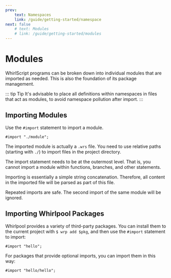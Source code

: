 ```yaml
---
prev:
    text: Namespaces
    link: /guide/getting-started/namespace
next: false
    # text: Modules
    # link: /guide/getting-started/modules
---
```


# Modules

WhirlScript programs can be broken down into individual modules that are imported as needed. This is also the foundation of its package management.

::: tip Tip
It's advisable to place all definitions within namespaces in files that act as modules, to avoid namespace pollution after import.
:::

## Importing Modules

Use the `#import` statement to import a module.

```WhirlScript
#import "./module";
```

The imported module is actually a `.wrs` file. You need to use relative paths (starting with `./`) to import files in the project directory.

The import statement needs to be at the outermost level. That is, you cannot import a module within functions, branches, and other statements.

Importing is essentially a simple string concatenation. Therefore, all content in the imported file will be parsed as part of this file.

Repeated imports are safe. The second import of the same module will be ignored.

## Importing Whirlpool Packages

Whirlpool provides a variety of third-party packages. You can install them to the current project with `$ wrp add $pkg`, and then use the `#import` statement to import:

```WhirlScript
#import "hello";
```

For packages that provide optional imports, you can import them in this way:

```WhirlScript
#import "hello/hello";
```